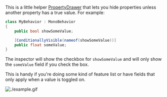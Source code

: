 This is a little helper [PropertyDrawer](https://docs.unity3d.com/ScriptReference/PropertyDrawer.html) that lets you hide properties unless another property has a true value. For example:

```cs
class MyBehavior : MonoBehavior
{
    public bool showSomeValue;

    [ConditionallyVisible(nameof(showSomeValue))]
    public float someValue;
}
```

The inspector will show the checkbox for `showSomeValue` and will only show the `someValue` field if you check the box.

This is handy if you're doing some kind of feature list or have fields that only apply when a value is toggled on.

![./example.gif](./example.gif)